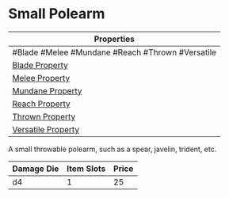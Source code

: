 # Small Polearm

| Properties                                                               |
| ------------------------------------------------------------------------ |
| #Blade #Melee #Mundane #Reach #Thrown #Versatile                         |
| [Blade Property](../Weapon%20Properties/Blade%20Property.md)             |
| [Melee Property](../Weapon%20Properties/Melee%20Property.md)             |
| [Mundane Property](../../../Material%20Properties/Mundane%20Property.md) |
| [Reach Property](../Weapon%20Properties/Reach%20Property.md)             |
| [Thrown Property](../Weapon%20Properties/Thrown%20Property.md)           |
| [Versatile Property](../Weapon%20Properties/Versatile%20Property.md)     |
A small throwable polearm, such as a spear, javelin, trident, etc.

| Damage Die | Item Slots | Price |
| ---------- | ---------- | ----- |
| d4         | 1          | 25    |
